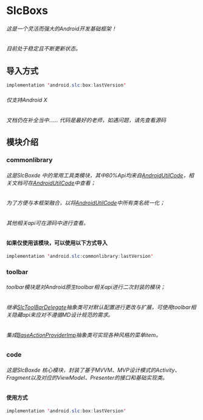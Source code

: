 # SlcBoxs
###### 这是一个灵活而强大的Android开发基础框架！
###### 目前处于稳定且不断更新状态。
## 导入方式
````java
implementation 'android.slc:box:lastVersion'
````
###### 仅支持Android X
###### 文档仍在补全当中…… 代码是最好的老师，如遇问题，请先查看源码
## 模块介绍
### commonlibrary
###### 这是SlcBoxde 中的常用工具类模块，其中80%Api均来自[AndroidUtilCode](https://github.com/Blankj/AndroidUtilCode "AndroidUtilCode")，相关文档可在[AndroidUtilCode](https://github.com/Blankj/AndroidUtilCode "AndroidUtilCode")中查看；
###### 为了方便与本框架融合，以将[AndroidUtilCode](https://github.com/Blankj/AndroidUtilCode "AndroidUtilCode")中所有类名统一化；
###### 其他相关api可在源码中进行查看。
#### 如果仅使用该模块，可以使用以下方式导入
````java
implementation 'android.slc:commonlibrary:lastVersion'
````
### toolbar
###### toolbar模块是对Android原生toolbar相关api进行二次封装的模块；
###### 继承[SlcToolBarDelegate](https://github.com/sunlunchang1994/SlcBoxs/blob/master/toolbar/src/main/java/android/slc/toolbar/SlcToolBarDelegate.java "SlcToolBarDelegate")抽象类可对默认配置进行更改与扩展，可使用toolbar相关隐藏api来应对不遵循MD设计规范的需求。
###### 集成[BaseActionProviderImp](https://github.com/sunlunchang1994/SlcBoxs/blob/master/toolbar/src/main/java/androidx/core/view/BaseActionProviderImp.java "BaseActionProviderImp")抽象类可实现各种风格的菜单item。
### code
###### 这是SlcBoxde 核心模块，封装了基于MVVM、MVP设计模式的Activity、Fragment以及对应的ViewModel、Presenter的接口和基础实现类。
#### 使用方式
````java
implementation 'android.slc:box:lastVersion'
````
